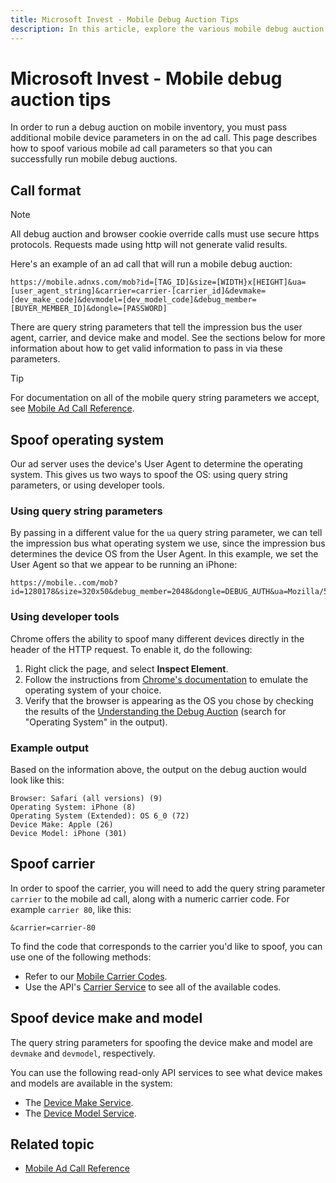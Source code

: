 ```yaml
---
title: Microsoft Invest - Mobile Debug Auction Tips
description: In this article, explore the various mobile debug auction tips, ad call format, query string parameters, and ways to spoof operating system.
---
```


# Microsoft Invest - Mobile debug auction tips

In order to run a debug auction on mobile inventory, you must pass additional mobile device parameters in on the ad call. This page
describes how to spoof various mobile ad call parameters so that you can successfully run mobile debug auctions.

## Call format

> [!NOTE]
> All debug auction and browser cookie override calls must use secure https protocols. Requests made using http will not generate valid results.

Here's an example of an ad call that will run a mobile debug auction:

```
https://mobile.adnxs.com/mob?id=[TAG_ID]&size=[WIDTH}x[HEIGHT]&ua=[user_agent_string]&carrier=carrier-[carrier_id]&devmake=[dev_make_code]&devmodel=[dev_model_code]&debug_member=[BUYER_MEMBER_ID]&dongle=[PASSWORD]
```

There are query string parameters that tell the impression bus the user agent, carrier, and device make and model. See the sections below for more information about how to get valid information to pass in via these parameters.

> [!TIP]
> For documentation on all of the mobile query string parameters we accept, see [Mobile Ad Call Reference](mobile-ad-call-reference.md).

## Spoof operating system

Our ad server uses the device's User Agent to determine the operating system. This gives us two ways to spoof the OS: using query string
parameters, or using developer tools.

### Using query string parameters

By passing in a different value for the `ua` query string parameter, we can tell the impression bus what operating system we use, since the impression bus determines the device OS from the User Agent. In this example, we set the User Agent so that we appear to be running an
iPhone:

```
https://mobile..com/mob?id=1280178&size=320x50&debug_member=2048&dongle=DEBUG_AUTH&ua=Mozilla/5.0%20(iPhone;%20CPU%20iPhone%20OS%206_0%20like%20Mac%20OS%20X)%20AppleWebKit/536.26%20(KHTML,%20like%20Gecko)%20Version/6.0%20Mobile/10A5376e%20Safari/8536.25
```

### Using developer tools

Chrome offers the ability to spoof many different devices directly in the header of the HTTP request. To enable it, do the following:

1. Right click the page, and select **Inspect Element**.
1. Follow the instructions from [Chrome's documentation](https://developers.google.com/chrome-developer-tools/docs/mobile-emulation) to emulate the operating system of your choice.
1. Verify that the browser is appearing as the OS you chose by checking the results of the [Understanding the Debug Auction](understanding-the-debug-auction.md) (search for "Operating System" in the output).

### Example output

Based on the information above, the output on the debug auction would look like this:

```
Browser: Safari (all versions) (9)
Operating System: iPhone (8)
Operating System (Extended): OS 6_0 (72)
Device Make: Apple (26)
Device Model: iPhone (301) 
```

## Spoof carrier

In order to spoof the carrier, you will need to add the query string parameter `carrier` to the mobile ad call, along with a numeric carrier code. For example `carrier 80`, like this:

```
&carrier=carrier-80
```

To find the code that corresponds to the carrier you'd like to spoof, you can use one of the following methods:

- Refer to our [Mobile Carrier Codes](mobile-carrier-codes.md).
- Use the API's [Carrier Service](../digital-platform-api/carrier-service.md) to see all of the available codes.

## Spoof device make and model

The query string parameters for spoofing the device make and model are `devmake` and `devmodel`, respectively.

You can use the following read-only API services to see what device makes and models are available in the system:

- The [Device Make Service](../digital-platform-api/device-make-service.md).
- The [Device Model Service](../digital-platform-api/device-model-service.md).

## Related topic

- [Mobile Ad Call Reference](mobile-ad-call-reference.md)
